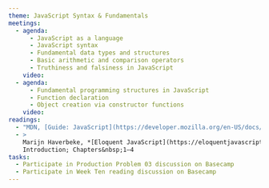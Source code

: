 ```yaml
---
theme: JavaScript Syntax & Fundamentals
meetings:
  - agenda:
      - JavaScript as a language
      - JavaScript syntax
      - Fundamental data types and structures
      - Basic arithmetic and comparison operators
      - Truthiness and falsiness in JavaScript
    video:
  - agenda:
      - Fundamental programming structures in JavaScript
      - Function declaration
      - Object creation via constructor functions
    video:
readings:
  - "MDN, [Guide: JavaScript](https://developer.mozilla.org/en-US/docs/Web/JavaScript)"
  - >
    Marijn Haverbeke, *[Eloquent JavaScript](https://eloquentjavascript.net/), 3rd ed.*,
    Introduction; Chapters&nbsp;1–4
tasks:
  - Participate in Production Problem 03 discussion on Basecamp
  - Participate in Week Ten reading discussion on Basecamp
---
```

